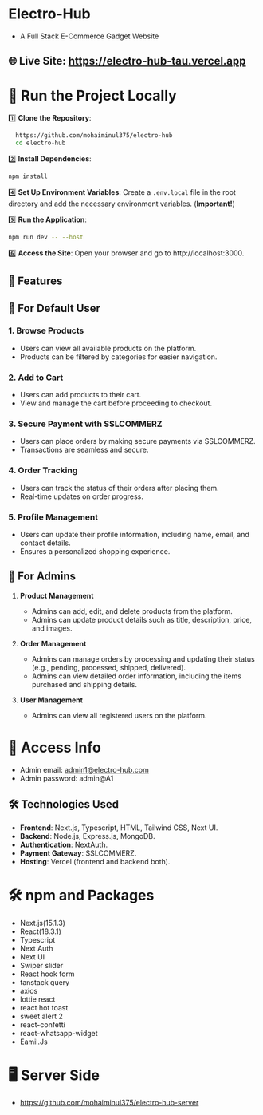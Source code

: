 # Electro-Hub

- A Full Stack E-Commerce Gadget Website

## 🌐 Live Site: https://electro-hub-tau.vercel.app

#  🔧 Run the Project Locally

1️⃣ **Clone the Repository**:

   ```sh
     https://github.com/mohaiminul375/electro-hub
     cd electro-hub
   ```

2️⃣ **Install Dependencies**:

   ```sh
   npm install
   ```

4️⃣ **Set Up Environment Variables**: Create a `.env.local` file in the root directory and add the necessary environment variables. (**Important!**)

5️⃣  **Run the Application**:

   ```sh
   npm run dev -- --host
   ```

6️⃣ **Access the Site**: Open your browser and go to http://localhost:3000.

## 🚀 Features

## 👤 For Default User

### 1. Browse Products

- Users can view all available products on the platform.
- Products can be filtered by categories for easier navigation.

### 2. Add to Cart

- Users can add products to their cart.
- View and manage the cart before proceeding to checkout.

### 3. Secure Payment with SSLCOMMERZ

- Users can place orders by making secure payments via SSLCOMMERZ.
- Transactions are seamless and secure.

### 4. Order Tracking

- Users can track the status of their orders after placing them.
- Real-time updates on order progress.

### 5. Profile Management

- Users can update their profile information, including name, email, and contact details.
- Ensures a personalized shopping experience.

## 👑 For Admins

1. **Product Management**

   - Admins can add, edit, and delete products from the platform.
   - Admins can update product details such as title, description, price, and images.

2. **Order Management**

   - Admins can manage orders by processing and updating their status (e.g., pending, processed, shipped, delivered).
   - Admins can view detailed order information, including the items purchased and shipping details.

3. **User Management**
   - Admins can view all registered users on the platform.
   <!-- - Admins can view user profiles and their order histories. -->

<!-- ### **This website is under development, so more features are coming soon!** -->

# 🔐 Access Info

- Admin email: admin1@electro-hub.com
- Admin password: admin@A1

## 🛠️ Technologies Used

- **Frontend**: Next.js, Typescript, HTML, Tailwind CSS, Next UI.
- **Backend**: Node.js, Express.js, MongoDB.
- **Authentication**: NextAuth.
- **Payment Gateway**: SSLCOMMERZ.
- **Hosting**: Vercel (frontend and backend both).

# 🛠️ npm and Packages

- Next.js(15.1.3)
- React(18.3.1)
- Typescript
- Next Auth
- Next UI
- Swiper slider
- React hook form
- tanstack query
- axios
- lottie react
- react hot toast
- sweet alert 2
- react-confetti
- react-whatsapp-widget
- Eamil.Js

# 🖥️ Server Side

- https://github.com/mohaiminul375/electro-hub-server
